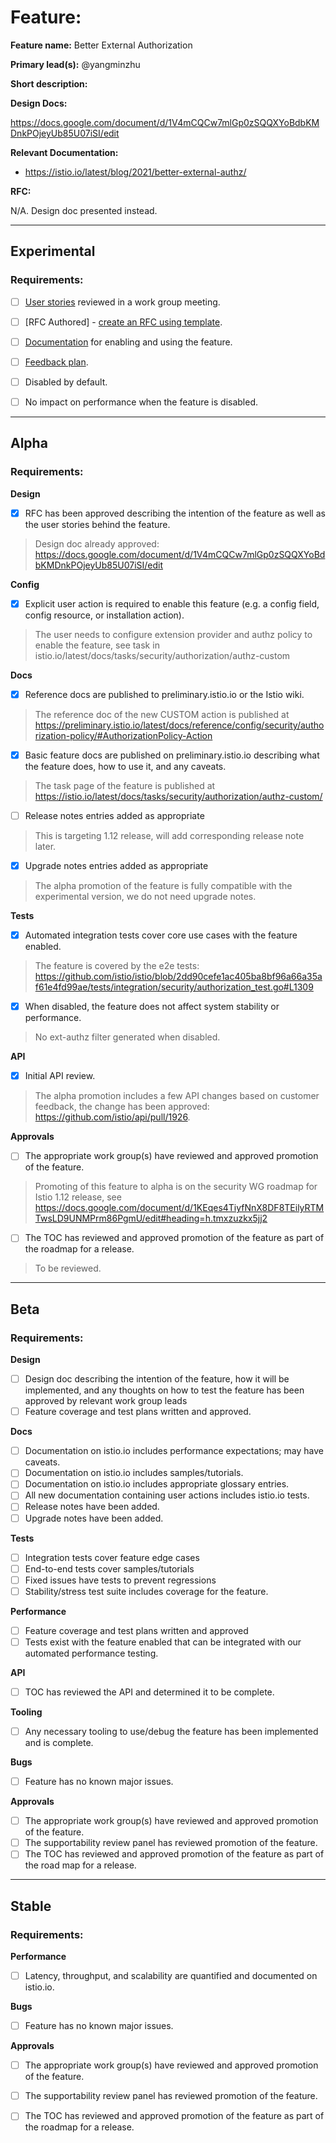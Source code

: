 [//]: # (The syntax preceeding this line is a comment marker used to help guide the author in populating this document)
[//]: # (to github. Unlike HTML comments commonly used throughout istio.io documentation, this comment will not be rendered)
[//]: # (by github. Comments must be separated by carriage return preceding and concluding the text and be a single line.)

[//]: # (This is a living document representing the maturity of a feature. Completion of this template enables Istio work groups)
[//]: # (to collect information on potential new functionality. This template should be completed before users are exposed to)
[//]: # (any new experimental feature. Please complete this template during development.)

[//]: # (The feature implementation section must be completed before submission of the document.)

# Feature:

[//]: # (All information in this section is mandatory.)

**Feature name:** Better External Authorization

[//]: # (The name of the feature, e.g. Multiple control planes)

**Primary lead(s):** @yangminzhu

[//]: # (The primary lead or leads responsible for the feature. These individuals serve as a point of contact for the feature.)

**Short description:**

[//]: # (A short description of the feature. One or two sentences maximum.)


**Design Docs:**

[//]: # (Design docs for feature)

https://docs.google.com/document/d/1V4mCQCw7mlGp0zSQQXYoBdbKMDnkPOjeyUb85U07iSI/edit

**Relevant Documentation:**

[//]: # (Links to relevant documentation for feature)

* https://istio.io/latest/blog/2021/better-external-authz/
  
**RFC:**

[//]: # (Link to RFC for feature)
N/A. Design doc presented instead. 


---

## Experimental

### Requirements:

[//]: # (All information in this section is mandatory for promotion. Please modify the links in this)
[//]: # (section.)

- [ ] [User stories](insert_your_link_here) reviewed in a work group meeting.

[//]: # (User stories are a way to communicate user value. User stories follow the style)
[//]: # (as a [type of user], I want [an action] so that [a benefit/a value]. Istio currently has no user)
[//]: # (story template. Maybe you can make one?)

[//]: # (User stories must be presented in a work group meeting. They need no approval and are later integrated)
[//]: # (into the RFCs, which do need approval for alpha. You may find value to negotiate within the work group where the)
[//]: # (user stories are presented to help clarify the user stories.)

- [ ] [RFC Authored] - [create an RFC using template](https://docs.google.com/document/d/1ewJoCcw5-04crH-M0xw4zFxz1cfwVCPnNyW4K3m4Yyc/template/preview).

[//]: # (An RFC is mandatory to graduate to experimental. The RFC does not have to be reviewed in a work group)
[//]: # (meeting to graduate to experimental.)

- [ ] [Documentation](insert_your_link_here) for enabling and using the feature.

[//]: # (The documentation instructions may exist on the developer wiki or the team drive. They may include instructions)
[//]: # (for building running a `istioctl experimental command`, or using the preview profile,)
[//]: # (or any other relevant information.)

- [ ] [Feedback plan](insert_your_link_here).

[//]: # (This may include user feedback meetings, discuss.istio.io conversations, GitHub issues, or mailing lists.)

- [ ] Disabled by default.

- [ ] No impact on performance when the feature is disabled.

---

## Alpha

### Requirements: 

**Design**

- [x] RFC has been approved describing the intention of the feature as well as the user stories behind the feature. 

> Design doc already approved: https://docs.google.com/document/d/1V4mCQCw7mlGp0zSQQXYoBdbKMDnkPOjeyUb85U07iSI/edit

**Config**

- [x] Explicit user action is required to enable this feature (e.g. a config field, config resource, or installation action). 

> The user needs to configure extension provider and authz policy to enable the feature, see task in istio.io/latest/docs/tasks/security/authorization/authz-custom

**Docs**

- [x] Reference docs are published to preliminary.istio.io or the Istio wiki.

> The reference doc of the new CUSTOM action is published at https://preliminary.istio.io/latest/docs/reference/config/security/authorization-policy/#AuthorizationPolicy-Action

- [x] Basic feature docs are published on preliminary.istio.io describing what the feature does, how to use it, and any caveats.

> The task page of the feature is published at https://istio.io/latest/docs/tasks/security/authorization/authz-custom/

- [ ] Release notes entries added as appropriate

> This is targeting 1.12 release, will add corresponding release note later.

- [x] Upgrade notes entries added as appropriate

> The alpha promotion of the feature is fully compatible with the experimental version, we do not need upgrade notes.

**Tests**

- [x] Automated integration tests cover core use cases with the feature enabled.

> The feature is covered by the e2e tests: https://github.com/istio/istio/blob/2dd90cefe1ac405ba8bf96a66a35af61e4fd99ae/tests/integration/security/authorization_test.go#L1309

- [x] When disabled, the feature does not affect system stability or performance. 

> No ext-authz filter generated when disabled.


**API**

- [x] Initial API review.

> The alpha promotion includes a few API changes based on customer feedback, the change has been approved: https://github.com/istio/api/pull/1926.

**Approvals**

- [ ] The appropriate work group(s) have reviewed and approved promotion of the feature.

> Promoting of this feature to alpha is on the security WG roadmap for Istio 1.12 release, see https://docs.google.com/document/d/1KEqes4TiyfNnX8DF8TEilyRTMTwsLD9UNMPrm86PgmU/edit#heading=h.tmxzuzkx5jj2

- [ ] The TOC has reviewed and approved promotion of the feature as part of the roadmap for a release.

> To be reviewed.

---

## Beta

### Requirements: 

**Design**

- [ ] Design doc describing the intention of the feature, how it will be
	implemented, and any thoughts on how to test the feature has been approved by
	relevant work group leads
- [ ] Feature coverage and test plans written and approved.

**Docs** 

- [ ] Documentation on istio.io includes performance expectations; may have caveats. 
- [ ] Documentation on istio.io includes samples/tutorials. 
- [ ] Documentation on istio.io includes appropriate glossary entries. 
- [ ] All new documentation containing user actions includes istio.io tests.
- [ ] Release notes have been added. 
- [ ] Upgrade notes have been added. 

**Tests**

- [ ] Integration tests cover feature edge cases
- [ ] End-to-end tests cover samples/tutorials
- [ ] Fixed issues have tests to prevent regressions
- [ ] Stability/stress test suite includes coverage for the feature.

**Performance**

- [ ] Feature coverage and test plans written and approved 
- [ ] Tests exist with the feature enabled that can be integrated with our automated performance testing.

**API**

- [ ] TOC has reviewed the API and determined it to be complete. 

**Tooling**

- [ ] Any necessary tooling to use/debug the feature has been implemented and is complete. 

**Bugs**

- [ ] Feature has no known major issues.

**Approvals**

- [ ] The appropriate work group(s) have reviewed and approved promotion of the feature.
- [ ] The supportability review panel has reviewed promotion of the feature.  
- [ ] The TOC has reviewed and approved promotion of the feature as part of the
	road map for a release.

---

## Stable

### Requirements: 

**Performance**

- [ ] Latency, throughput, and scalability are quantified and documented on
	istio.io. 

**Bugs**

- [ ] Feature has no known major issues. 

**Approvals**

- [ ] The appropriate work group(s) have reviewed and approved promotion of the feature.
- [ ] The supportability review panel has reviewed promotion of the feature.  
- [ ] The TOC has reviewed and approved promotion of the feature as part of the
	roadmap for a release.


